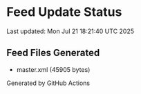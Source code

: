 # Feed Update Status
Last updated: Mon Jul 21 18:21:40 UTC 2025

## Feed Files Generated
- master.xml (45905 bytes)

Generated by GitHub Actions
